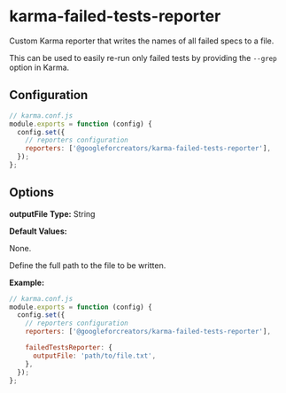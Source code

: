 # karma-failed-tests-reporter

Custom Karma reporter that writes the names of all failed specs to a file.

This can be used to easily re-run only failed tests by providing the `--grep` option in Karma.

## Configuration

```js
// karma.conf.js
module.exports = function (config) {
  config.set({
    // reporters configuration
    reporters: ['@googleforcreators/karma-failed-tests-reporter'],
  });
};
```

## Options

**outputFile**
**Type:** String

**Default Values:**

None.

Define the full path to the file to be written.

**Example:**

```js
// karma.conf.js
module.exports = function (config) {
  config.set({
    // reporters configuration
    reporters: ['@googleforcreators/karma-failed-tests-reporter'],

    failedTestsReporter: {
      outputFile: 'path/to/file.txt',
    },
  });
};
```
